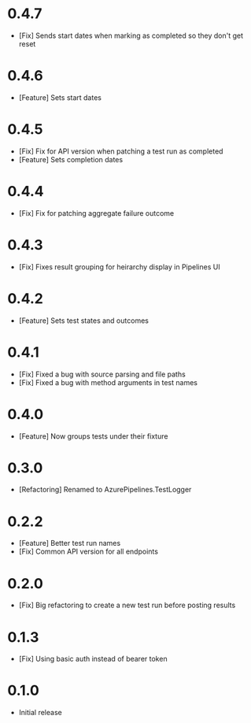 # 0.4.7

- [Fix] Sends start dates when marking as completed so they don't get reset

# 0.4.6

- [Feature] Sets start dates

# 0.4.5

- [Fix] Fix for API version when patching a test run as completed
- [Feature] Sets completion dates

# 0.4.4

- [Fix] Fix for patching aggregate failure outcome

# 0.4.3

- [Fix] Fixes result grouping for heirarchy display in Pipelines UI

# 0.4.2

- [Feature] Sets test states and outcomes

# 0.4.1

- [Fix] Fixed a bug with source parsing and file paths
- [Fix] Fixed a bug with method arguments in test names

# 0.4.0

- [Feature] Now groups tests under their fixture

# 0.3.0

- [Refactoring] Renamed to AzurePipelines.TestLogger

# 0.2.2

- [Feature] Better test run names
- [Fix] Common API version for all endpoints

# 0.2.0

- [Fix] Big refactoring to create a new test run before posting results

# 0.1.3

- [Fix] Using basic auth instead of bearer token

# 0.1.0

- Initial release